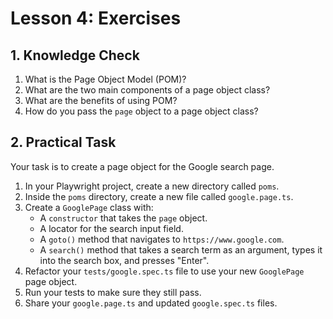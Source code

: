 # Lesson 4: Exercises

## 1. Knowledge Check

1.  What is the Page Object Model (POM)?
2.  What are the two main components of a page object class?
3.  What are the benefits of using POM?
4.  How do you pass the `page` object to a page object class?

## 2. Practical Task

Your task is to create a page object for the Google search page.

1.  In your Playwright project, create a new directory called `poms`.
2.  Inside the `poms` directory, create a new file called `google.page.ts`.
3.  Create a `GooglePage` class with:
    -   A `constructor` that takes the `page` object.
    -   A locator for the search input field.
    -   A `goto()` method that navigates to `https://www.google.com`.
    -   A `search()` method that takes a search term as an argument, types it into the search box, and presses "Enter".
4.  Refactor your `tests/google.spec.ts` file to use your new `GooglePage` page object.
5.  Run your tests to make sure they still pass.
6.  Share your `google.page.ts` and updated `google.spec.ts` files.